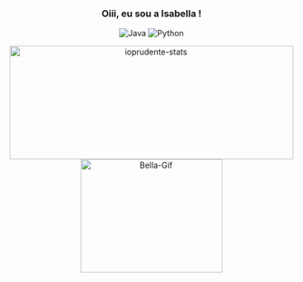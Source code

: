 <div align="center">

### Oiii, eu sou a Isabella !

![Java](https://img.shields.io/badge/java-%23ED8B00.svg?style=for-the-badge&logo=java&logoColor=white)
![Python](https://img.shields.io/badge/python-3670A0?style=for-the-badge&logo=python&logoColor=ffdd54)
  
</div>
  
<div align="center">
  <img
    alt="ioprudente-stats"
    height="200"
    width="500"
    src="https://github-readme-stats.vercel.app/api?username=ioprudente&show_icons=true&theme=dracula&include_all_commits=true&count_private=true" />
  <img
    alt="Bella-Gif"
    height="200"
    width="250"
    src="https://media.giphy.com/media/4EhSFKNYPmOTXhyuFA/giphy.gif" />
 </div>
</div>
